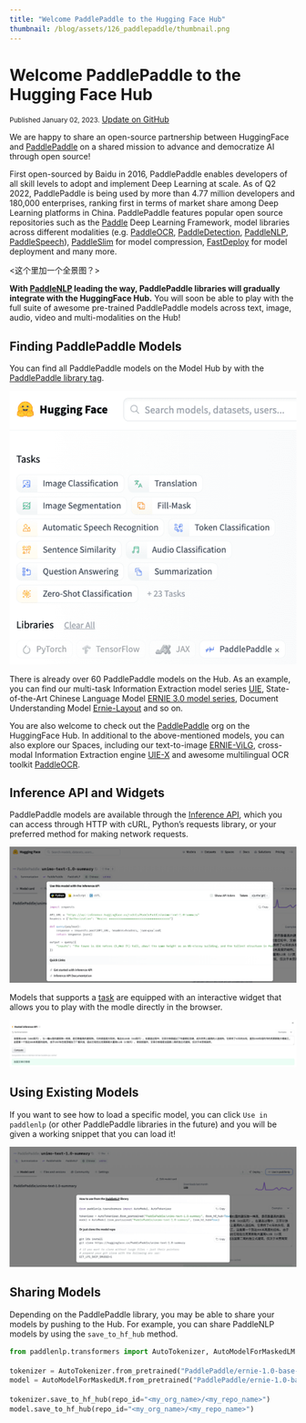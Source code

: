 ```yaml
---
title: "Welcome PaddlePaddle to the Hugging Face Hub" 
thumbnail: /blog/assets/126_paddlepaddle/thumbnail.png
---
```


# Welcome PaddlePaddle to the Hugging Face Hub

<div class="blog-metadata">
    <small>Published January 02, 2023.</small>
    <a target="_blank" class="btn no-underline text-sm mb-5 font-sans" href="https://github.com/huggingface/blog/blob/main/paddlepaddle.md">
        Update on GitHub
    </a>
</div>


We are happy to share an open-source partnership between HuggingFace and [PaddlePaddle](https://www.paddlepaddle.org.cn/en) on a shared mission to advance and democratize AI through open source!

First open-sourced by Baidu in 2016, PaddlePaddle enables developers of all skill levels to adopt and implement Deep Learning at scale. As of Q2 2022, PaddlePaddle is being used by more than 4.77 million developers and 180,000 enterprises, ranking first in terms of market share among Deep Learning platforms in China. PaddlePaddle features popular open source repositories such as the [Paddle](https://github.com/PaddlePaddle/Paddle) Deep Learning Framework, model libraries across different modalities (e.g. [PaddleOCR](https://github.com/PaddlePaddle/PaddleOCR), [PaddleDetection](https://github.com/PaddlePaddle/PaddleDetection), [PaddleNLP](https://github.com/PaddlePaddle/PaddleNLP), [PaddleSpeech](https://github.com/PaddlePaddle/PaddleSpeech)), [PaddleSlim](https://github.com/PaddlePaddle/PaddleSlim) for model compression, [FastDeploy](https://github.com/PaddlePaddle/FastDeploy) for model deployment and many more.

<这个里加一个全景图？>

**With [PaddleNLP](https://huggingface.co/docs/hub/paddlenlp) leading the way, PaddlePaddle libraries will gradually integrate with the HuggingFace Hub.** You will soon be able to play with the full suite of awesome pre-trained PaddlePaddle models across text, image, audio, video and multi-modalities on the Hub!

## Finding PaddlePaddle Models

You can find all PaddlePaddle models on the Model Hub by with the [PaddlePaddle library tag](https://huggingface.co/models?library=paddlepaddle). 

![paddle_tag](assets/126_paddlepaddle/paddle_tag.png)

There is already over 60 PaddlePaddle models on the Hub. As an example, you can find our multi-task Information Extraction model series [UIE](https://huggingface.co/PaddlePaddle/uie-base), State-of-the-Art Chinese Language Model [ERNIE 3.0 model series](https://huggingface.co/PaddlePaddle/ernie-3.0-nano-zh), Document Understanding Model [Ernie-Layout](PaddlePaddle/ernie-layoutx-base-uncased) and so on.

You are also welcome to check out the [PaddlePaddle](https://huggingface.co/PaddlePaddle) org on the HuggingFace Hub. In additional to the above-mentioned models, you can also explore our Spaces, including our text-to-image [ERNIE-ViLG](https://huggingface.co/spaces/PaddlePaddle/ERNIE-ViLG), cross-modal Information Extraction engine [UIE-X](https://huggingface.co/spaces/PaddlePaddle/UIE-X) and awesome multilingual OCR toolkit [PaddleOCR](https://huggingface.co/spaces/PaddlePaddle/PaddleOCR).


## Inference API and Widgets

PaddlePaddle models are available through the [Inference API](https://huggingface.co/docs/hub/models-inference), which you can access through HTTP with cURL, Python’s requests library, or your preferred method for making network requests.

![inference_api](assets/126_paddlepaddle/inference_api.png)

Models that supports a [task](https://huggingface.co/tasks) are equipped with an interactive widget that allows you to play with the modle directly in the browser.

![widget](assets/126_paddlepaddle/widget.png)


## Using Existing Models

If you want to see how to load a specific model, you can click `Use in paddlenlp` (or other PaddlePaddle libraries in the future) and you will be given a working snippet that you can load it!

![snippet](assets/126_paddlepaddle/snippet.png)

## Sharing Models

Depending on the PaddlePaddle library, you may be able to share your models by pushing to the Hub. For example, you can share PaddleNLP models by using the `save_to_hf_hub` method.

```python
from paddlenlp.transformers import AutoTokenizer, AutoModelForMaskedLM

tokenizer = AutoTokenizer.from_pretrained("PaddlePaddle/ernie-1.0-base-zh", from_hf_hub=True)
model = AutoModelForMaskedLM.from_pretrained("PaddlePaddle/ernie-1.0-base-zh", from_hf_hub=True)

tokenizer.save_to_hf_hub(repo_id="<my_org_name>/<my_repo_name>")
model.save_to_hf_hub(repo_id="<my_org_name>/<my_repo_name>")
```
